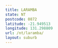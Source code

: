 ```yaml
---
title: LARAMBA
state: NT
postcode: 0872
latitude: -21.949513
longitude: 131.298809
url: /nt/laramba/
layout: suburb
---
```

